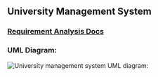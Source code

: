 ## University Management System

### [Requirement Analysis Docs](https://ali-akkas.notion.site/University-Management-System-ea6d49be60f040919369ca90102fe3d2?pvs=4)

### UML Diagram:

![University management system UML diagram:](https://github.com/aliakkas006/university-management-system-OOP/assets/75372387/c3c8cd4e-c534-4f94-a421-942ce4bff4dc)
